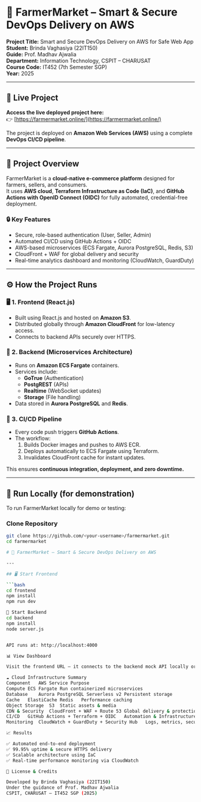 # 🌾 FarmerMarket – Smart & Secure DevOps Delivery on AWS

**Project Title:** Smart and Secure DevOps Delivery on AWS for Safe Web App  
**Student:** Brinda Vaghasiya (22IT150)  
**Guide:** Prof. Madhav Ajwalia  
**Department:** Information Technology, CSPIT – CHARUSAT  
**Course Code:** IT452 (7th Semester SGP)  
**Year:** 2025

---

## 🔗 Live Project

**Access the live deployed project here:**  
👉 [https://farmermarket.online/](https://farmermarket.online/)

The project is deployed on **Amazon Web Services (AWS)** using a complete **DevOps CI/CD pipeline**.

---

## 🧩 Project Overview

FarmerMarket is a **cloud-native e-commerce platform** designed for farmers, sellers, and consumers.  
It uses **AWS cloud**, **Terraform Infrastructure as Code (IaC)**, and **GitHub Actions with OpenID Connect (OIDC)** for fully automated, credential-free deployment.

### 🔒 Key Features
- Secure, role-based authentication (User, Seller, Admin)
- Automated CI/CD using GitHub Actions + OIDC  
- AWS-based microservices (ECS Fargate, Aurora PostgreSQL, Redis, S3)  
- CloudFront + WAF for global delivery and security  
- Real-time analytics dashboard and monitoring (CloudWatch, GuardDuty)

---

## ⚙️ How the Project Runs

### 🖥️ 1. **Frontend (React.js)**
- Built using React.js and hosted on **Amazon S3**.  
- Distributed globally through **Amazon CloudFront** for low-latency access.  
- Connects to backend APIs securely over HTTPS.

### 🧠 2. **Backend (Microservices Architecture)**
- Runs on **Amazon ECS Fargate** containers.  
- Services include:
  - **GoTrue** (Authentication)
  - **PostgREST** (APIs)
  - **Realtime** (WebSocket updates)
  - **Storage** (File handling)
- Data stored in **Aurora PostgreSQL** and **Redis**.

### 🧰 3. **CI/CD Pipeline**
- Every code push triggers **GitHub Actions**.  
- The workflow:
  1. Builds Docker images and pushes to AWS ECR.  
  2. Deploys automatically to ECS Fargate using Terraform.  
  3. Invalidates CloudFront cache for instant updates.  

This ensures **continuous integration, deployment, and zero downtime.**

---

## 🚀 Run Locally (for demonstration)

To run FarmerMarket locally for demo or testing:

### **Clone Repository**
```bash
git clone https://github.com/<your-username>/farmermarket.git
cd farmermarket

# 🌾 FarmerMarket – Smart & Secure DevOps Delivery on AWS

---

## 🖥️ Start Frontend

```bash
cd frontend
npm install
npm run dev

🧠 Start Backend
cd backend
npm install
node server.js


API runs at: http://localhost:4000

📊 View Dashboard

Visit the frontend URL — it connects to the backend mock API locally or the AWS endpoint when deployed.

☁️ Cloud Infrastructure Summary
Component	AWS Service	Purpose
Compute	ECS Fargate	Run containerized microservices
Database	Aurora PostgreSQL Serverless v2	Persistent storage
Cache	ElastiCache Redis	Performance caching
Object Storage	S3	Static assets & media
CDN & Security	CloudFront + WAF + Route 53	Global delivery & protection
CI/CD	GitHub Actions + Terraform + OIDC	Automation & Infrastructure as Code
Monitoring	CloudWatch + GuardDuty + Security Hub	Logs, metrics, security compliance

📈 Results

✅ Automated end-to-end deployment
✅ 99.95% uptime & secure HTTPS delivery
✅ Scalable architecture using IaC
✅ Real-time performance monitoring via CloudWatch

🧾 License & Credits

Developed by Brinda Vaghasiya (22IT150)
Under the guidance of Prof. Madhav Ajwalia
CSPIT, CHARUSAT – IT452 SGP (2025)
